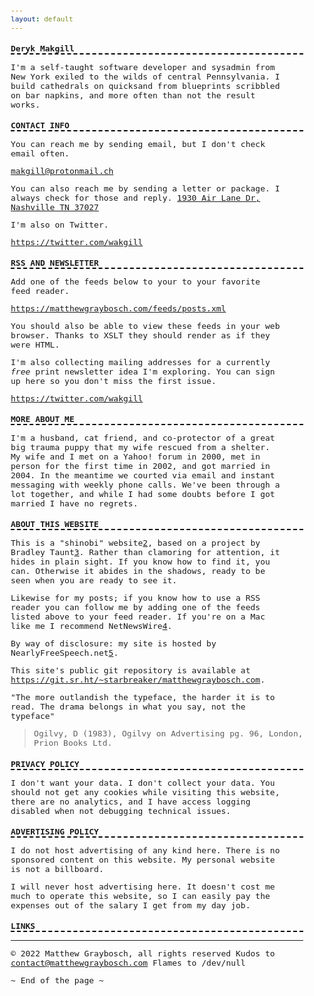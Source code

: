 ```yaml
---
layout: default
---
```



<style>body{font-family:monospace;font-size:13px;} h3{font-size:1em;border-bottom: 2px dashed black;}p{max-width:435px;}</style>

### Deryk Makgill

I'm a self-taught software developer and sysadmin from New York exiled to the wilds of central Pennsylvania. I build cathedrals on quicksand from blueprints scribbled on bar napkins, and more often than not the result works.

### CONTACT INFO

You can reach me by sending email, but I don't check email often.
  
<a href="makgill@protonmail.ch">makgill@protonmail.ch</a>

You can also reach me by sending a letter or package. I always check for those and reply.
<a href="makgill@protonmail.ch">1930 Air Lane Dr, Nashville TN 37027</a>

I'm also on Twitter.
  
<a href="https://twitter.com/wakgill">https://twitter.com/wakgill</a>


### RSS AND NEWSLETTER

Add one of the feeds below to your to your favorite feed reader.
  
<a href="https://twitter.com/wakgill">https://matthewgraybosch.com/feeds/posts.xml</a>

You should also be able to view these feeds in your web browser. Thanks to XSLT they should render as if they were HTML.

I'm also collecting mailing addresses for a currently *free* print newsletter idea I'm exploring. You can sign up here so you don't miss the first issue.
  
<a href="https://twitter.com/wakgill">https://twitter.com/wakgill</a>

### MORE ABOUT ME

I'm a husband, cat friend, and co-protector of a great big trauma puppy that my wife rescued from a shelter. My wife and I met on a Yahoo! forum in 2000, met in person for the first time in 2002, and got married in 2004. In the meantime we courted via email and instant messaging with weekly phone calls. We've been through a lot together, and while I had some doubts before I got married I have no regrets.

### ABOUT THIS WEBSITE

This is a "shinobi" website[2], based on a project by Bradley Taunt[3]. Rather than clamoring for attention, it hides in plain sight. If you know how to find it, you can. Otherwise it abides in the shadows, ready to be seen when you are ready to see it.

Likewise for my posts; if you know how to use a RSS reader you can follow me by adding one of the feeds listed above to your feed reader. If you're on a Mac like me I recommend NetNewsWire[4].

By way of disclosure: my site is hosted by NearlyFreeSpeech.net[5].

This site's public git repository is available at <https://git.sr.ht/~starbreaker/matthewgraybosch.com>.

"The more outlandish the typeface, the harder it is to read. The drama belongs in what you say, not the typeface"
> Ogilvy, D (1983), Ogilvy on Advertising pg. 96, London, Prion Books Ltd.

### PRIVACY POLICY

I don't want your data. I don't collect your data. You should not get any cookies while visiting this website, there are no analytics, and I have access logging disabled when not debugging technical issues.

### ADVERTISING POLICY

I do not host advertising of any kind here. There is no sponsored content on this website. My personal website is not a billboard.

I will never host advertising here. It doesn't cost me much to operate this website, so I can easily pay the expenses out of the salary I get from my day job.

### LINKS

[0]: https://catherinegatt.com/
[1]: https://starbreaker.org/
[2]: https://shinobi.website/
[3]: https://tdarb.org/
[4]: https://netnewswire.org/
[5]: https://nearlyfreespeech.net/

-----

© 2022 Matthew Graybosch, all rights reserved
Kudos to <contact@matthewgraybosch.com>
Flames to /dev/null

~ End of the page ~
